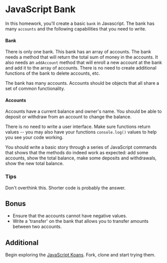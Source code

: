 # JavaScript Bank

In this homework, you'll create a basic `bank` in Javascript. The bank has many `accounts` and the following capabilities that you need to write. 

#### Bank

There is only one bank. This bank has an array of accounts. The bank needs a method that will return the total sum of money in the accounts. It also needs an `addAccount` method that will enroll a new account at the bank and add it to the array of accounts. There is no need to create additional functions of the bank to delete accounts, etc.

The bank has many accounts. Accounts should be objects that all share a set of common functionality. 

#### Accounts

Accounts have a current balance and owner's name. You should be able to deposit or withdraw from an account to change the balance. 

There is no need to write a user interface. Make sure functions return values -- you may also have your functions `console.log()` values to help you see your code working. 

You should write a basic story through a series of JavaScript commands that shows that the methods do indeed work as expected: add some accounts, show the total balance, make some deposits and withdrawals, show the new total balance. 

### Tips

Don't overthink this. Shorter code is probably the answer. 

## Bonus

- Ensure that the accounts cannot have negative values. 
- Write a 'transfer' on the bank that allows you to transfer amounts between two accounts. 

## Additional

Begin exploring the [JavaScript Koans](https://github.com/ga-students/JavaScript-Koans). Fork, clone and start trying them. 
